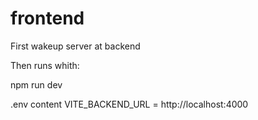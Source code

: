 # frontend

First wakeup server at backend

Then runs whith:

npm run dev

.env content
VITE_BACKEND_URL = http://localhost:4000
